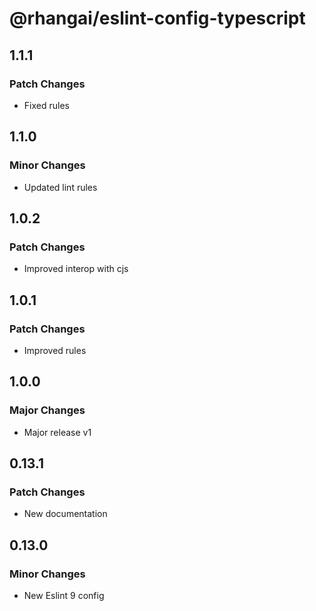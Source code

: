 # @rhangai/eslint-config-typescript

## 1.1.1

### Patch Changes

- Fixed rules

## 1.1.0

### Minor Changes

- Updated lint rules

## 1.0.2

### Patch Changes

- Improved interop with cjs

## 1.0.1

### Patch Changes

- Improved rules

## 1.0.0

### Major Changes

- Major release v1

## 0.13.1

### Patch Changes

- New documentation

## 0.13.0

### Minor Changes

- New Eslint 9 config
